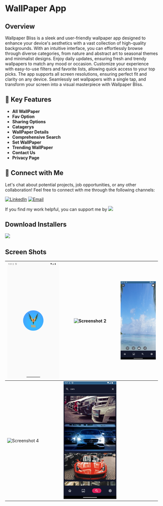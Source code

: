 # WallPaper App
## Overview

Wallpaper Bliss is a sleek and user-friendly wallpaper app designed to enhance your device's aesthetics with a vast collection of high-quality backgrounds. With an intuitive interface, you can effortlessly browse through diverse categories, from nature and abstract art to seasonal themes and minimalist designs. Enjoy daily updates, ensuring fresh and trendy wallpapers to match any mood or occasion. Customize your experience with easy-to-use filters and favorite lists, allowing quick access to your top picks. The app supports all screen resolutions, ensuring perfect fit and clarity on any device. Seamlessly set wallpapers with a single tap, and transform your screen into a visual masterpiece with Wallpaper Bliss. 

## 🚀 Key Features
- **All WallPaper**
- **Fav Option**
- **Sharing Options**
- **Catagerys**
- **WallPaper Details**
- **Comprehensive Search**
- **Set WallPaper**
- **Trending WallPaper**
- **Contact Us**
- **Privacy Page**


## 🤝 Connect with Me
Let's chat about potential projects, job opportunities, or any other collaboration! Feel free to connect with me through the following channels:

[![LinkedIn]([https://img.shields.io/badge/LinkedIn-Connect-blue?style=for-the-badge&logo=linkedin)](https://www.linkedin.com/in/khubaibkhandev](https://www.linkedin.com/in/muhammad-zohaib-imtiaz-dev/))
[![Email](https://img.shields.io/badge/Email-Drop%20a%20Message-red?style=for-the-badge&logo=gmail)](mailto:mzkhan9610@gmail.com)

If you find my work helpful, you can support me by
<a href="https://www.buymeacoffee.com/khubaibkhan"><img src="https://img.buymeacoffee.com/button-api/?text=Buy me a coffee&emoji=&slug=khubaibkhan&button_colour=FFDD00&font_colour=000000&font_family=Cookie&outline_colour=000000&coffee_colour=ffffff" /></a>

## Download Installers
[<img src="https://user-images.githubusercontent.com/114044633/223920025-83687de0-e463-4c5d-8122-e06e4bb7d40c.png" width="200">](https://github.com/KhubaibKhan4/Youtube-Clone-KMP/raw/master/screenshots/youtube-clone-kmp.apk)

## Screen Shots

| ![Screenshot 1](https://github.com/ZohaibKhanDev/Wallpaper_App/blob/master/assesd/1.png) | ![Screenshot 2](https://github.com/ZohaibKhanDev/Wallpaper_App/blob/master/assesd/2.png) | ![Screenshot 3](https://github.com/ZohaibKhanDev/Wallpaper_App/blob/master/assesd/3.png) |
| --- | --- | --- |
| ![Screenshot 4](https://github.com/ZohaibKhanDev/Wallpaper_App/blob/master/assesd/4.png) | ![Screenshot 5](https://github.com/ZohaibKhanDev/Wallpaper_App/blob/master/assesd/5.png) |  | ![Screenshot 4](https://github.com/ZohaibKhanDev/Wallpaper_App/blob/master/assesd/6.png) | ![Screenshot 5](https://github.com/ZohaibKhanDev/Wallpaper_App/blob/master/assesd/7.png) |

